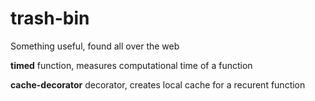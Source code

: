 # trash-bin
Something useful, found all over the web

<b>timed</b> function, measures computational time of a function 

<b>cache-decorator</b> decorator, creates local cache for a recurent function 
